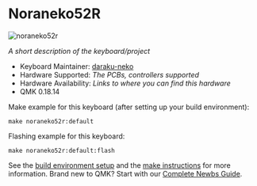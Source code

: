 # Noraneko52R

![noraneko52r](https://user-images.githubusercontent.com/5214078/194799234-a3ef62dd-bfc3-4b87-ab35-2c0d2923196e.jpeg)

*A short description of the keyboard/project*

* Keyboard Maintainer: [daraku-neko](https://github.com/darakuneko)
* Hardware Supported: *The PCBs, controllers supported*
* Hardware Availability: *Links to where you can find this hardware*
* QMK 0.18.14

Make example for this keyboard (after setting up your build environment):

    make noraneko52r:default

Flashing example for this keyboard:

    make noraneko52r:default:flash

See the [build environment setup](https://docs.qmk.fm/#/getting_started_build_tools) and the [make instructions](https://docs.qmk.fm/#/getting_started_make_guide) for more information. Brand new to QMK? Start with our [Complete Newbs Guide](https://docs.qmk.fm/#/newbs).
